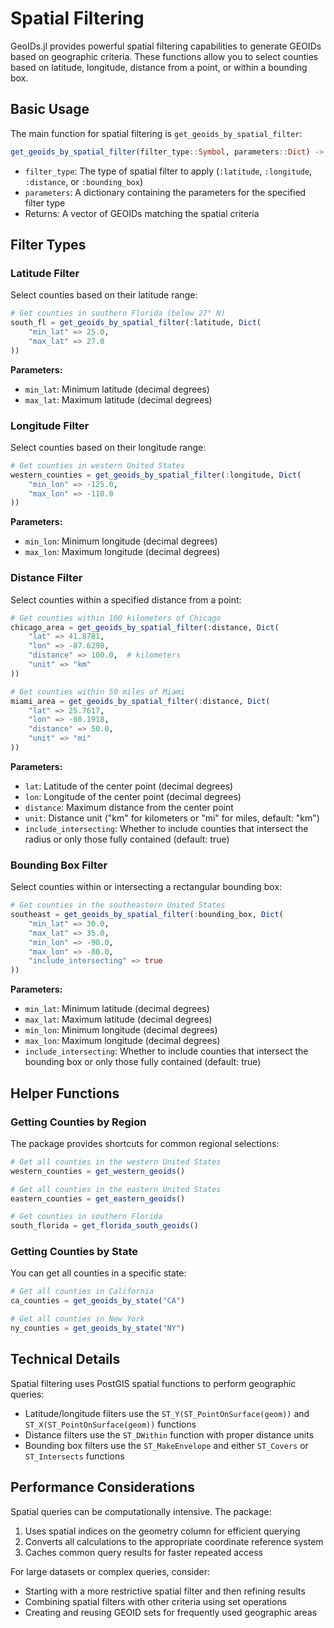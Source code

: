 # Spatial Filtering

GeoIDs.jl provides powerful spatial filtering capabilities to generate GEOIDs based on geographic criteria. These functions allow you to select counties based on latitude, longitude, distance from a point, or within a bounding box.

## Basic Usage

The main function for spatial filtering is `get_geoids_by_spatial_filter`:

```julia
get_geoids_by_spatial_filter(filter_type::Symbol, parameters::Dict) -> Vector{String}
```

- `filter_type`: The type of spatial filter to apply (`:latitude`, `:longitude`, `:distance`, or `:bounding_box`)
- `parameters`: A dictionary containing the parameters for the specified filter type
- Returns: A vector of GEOIDs matching the spatial criteria

## Filter Types

### Latitude Filter

Select counties based on their latitude range:

```julia
# Get counties in southern Florida (below 27° N)
south_fl = get_geoids_by_spatial_filter(:latitude, Dict(
    "min_lat" => 25.0,
    "max_lat" => 27.0
))
```

**Parameters:**
- `min_lat`: Minimum latitude (decimal degrees)
- `max_lat`: Maximum latitude (decimal degrees)

### Longitude Filter

Select counties based on their longitude range:

```julia
# Get counties in western United States
western_counties = get_geoids_by_spatial_filter(:longitude, Dict(
    "min_lon" => -125.0,
    "max_lon" => -110.0
))
```

**Parameters:**
- `min_lon`: Minimum longitude (decimal degrees)
- `max_lon`: Maximum longitude (decimal degrees)

### Distance Filter

Select counties within a specified distance from a point:

```julia
# Get counties within 100 kilometers of Chicago
chicago_area = get_geoids_by_spatial_filter(:distance, Dict(
    "lat" => 41.8781,
    "lon" => -87.6298,
    "distance" => 100.0,  # kilometers
    "unit" => "km"
))

# Get counties within 50 miles of Miami
miami_area = get_geoids_by_spatial_filter(:distance, Dict(
    "lat" => 25.7617,
    "lon" => -80.1918,
    "distance" => 50.0,
    "unit" => "mi"
))
```

**Parameters:**
- `lat`: Latitude of the center point (decimal degrees)
- `lon`: Longitude of the center point (decimal degrees)
- `distance`: Maximum distance from the center point
- `unit`: Distance unit ("km" for kilometers or "mi" for miles, default: "km")
- `include_intersecting`: Whether to include counties that intersect the radius or only those fully contained (default: true)

### Bounding Box Filter

Select counties within or intersecting a rectangular bounding box:

```julia
# Get counties in the southeastern United States
southeast = get_geoids_by_spatial_filter(:bounding_box, Dict(
    "min_lat" => 30.0,
    "max_lat" => 35.0,
    "min_lon" => -90.0,
    "max_lon" => -80.0,
    "include_intersecting" => true
))
```

**Parameters:**
- `min_lat`: Minimum latitude (decimal degrees)
- `max_lat`: Maximum latitude (decimal degrees)
- `min_lon`: Minimum longitude (decimal degrees)
- `max_lon`: Maximum longitude (decimal degrees)
- `include_intersecting`: Whether to include counties that intersect the bounding box or only those fully contained (default: true)

## Helper Functions

### Getting Counties by Region

The package provides shortcuts for common regional selections:

```julia
# Get all counties in the western United States
western_counties = get_western_geoids()

# Get all counties in the eastern United States
eastern_counties = get_eastern_geoids()

# Get counties in southern Florida
south_florida = get_florida_south_geoids()
```

### Getting Counties by State

You can get all counties in a specific state:

```julia
# Get all counties in California
ca_counties = get_geoids_by_state("CA")

# Get all counties in New York
ny_counties = get_geoids_by_state("NY")
```

## Technical Details

Spatial filtering uses PostGIS spatial functions to perform geographic queries:

- Latitude/longitude filters use the `ST_Y(ST_PointOnSurface(geom))` and `ST_X(ST_PointOnSurface(geom))` functions
- Distance filters use the `ST_DWithin` function with proper distance units
- Bounding box filters use the `ST_MakeEnvelope` and either `ST_Covers` or `ST_Intersects` functions

## Performance Considerations

Spatial queries can be computationally intensive. The package:

1. Uses spatial indices on the geometry column for efficient querying
2. Converts all calculations to the appropriate coordinate reference system
3. Caches common query results for faster repeated access

For large datasets or complex queries, consider:
- Starting with a more restrictive spatial filter and then refining results
- Combining spatial filters with other criteria using set operations
- Creating and reusing GEOID sets for frequently used geographic areas 